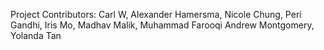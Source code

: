 Project Contributors: Carl W, Alexander Hamersma, Nicole Chung, Peri Gandhi, Iris Mo, Madhav Malik, Muhammad Farooqi
Andrew Montgomery, Yolanda Tan
